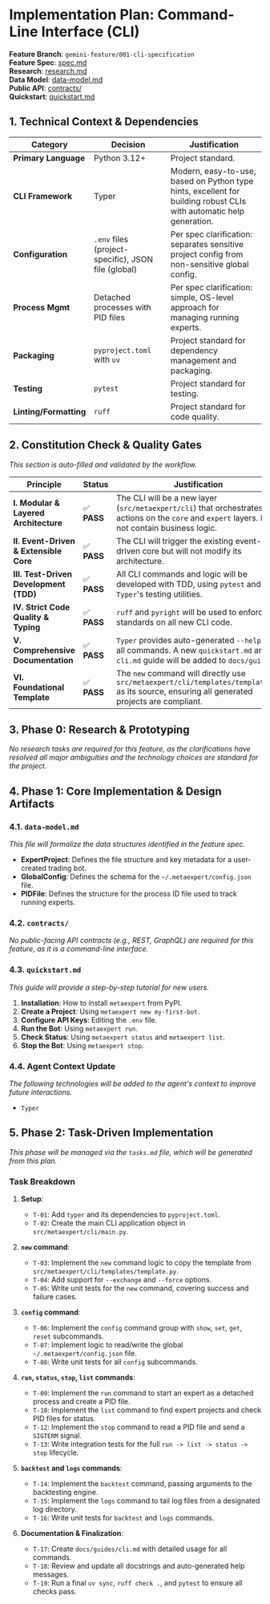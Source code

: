 # Implementation Plan: Command-Line Interface (CLI)

**Feature Branch**: `gemini-feature/001-cli-specification`  
**Feature Spec**: [spec.md](./spec.md)  
**Research**: [research.md](./research.md)  
**Data Model**: [data-model.md](./data-model.md)  
**Public API**: [contracts/](./contracts/)  
**Quickstart**: [quickstart.md](./quickstart.md)  

## 1. Technical Context & Dependencies

| Category | Decision | Justification |
|---|---|---|
| **Primary Language** | Python 3.12+ | Project standard. |
| **CLI Framework** | Typer | Modern, easy-to-use, based on Python type hints, excellent for building robust CLIs with automatic help generation. |
| **Configuration** | `.env` files (project-specific), JSON file (global) | Per spec clarification: separates sensitive project config from non-sensitive global config. |
| **Process Mgmt** | Detached processes with PID files | Per spec clarification: simple, OS-level approach for managing running experts. |
| **Packaging** | `pyproject.toml` with `uv` | Project standard for dependency management and packaging. |
| **Testing** | `pytest` | Project standard for testing. |
| **Linting/Formatting** | `ruff` | Project standard for code quality. |

## 2. Constitution Check & Quality Gates

*This section is auto-filled and validated by the workflow.*

| Principle | Status | Justification |
|---|---|---|
| **I. Modular & Layered Architecture** | ✅ **PASS** | The CLI will be a new layer (`src/metaexpert/cli`) that orchestrates actions on the `core` and `expert` layers. It will not contain business logic. |
| **II. Event-Driven & Extensible Core** | ✅ **PASS** | The CLI will trigger the existing event-driven core but will not modify its architecture. |
| **III. Test-Driven Development (TDD)** | ✅ **PASS** | All CLI commands and logic will be developed with TDD, using `pytest` and `Typer`'s testing utilities. |
| **IV. Strict Code Quality & Typing** | ✅ **PASS** | `ruff` and `pyright` will be used to enforce standards on all new CLI code. |
| **V. Comprehensive Documentation** | ✅ **PASS** | `Typer` provides auto-generated `--help` for all commands. A new `quickstart.md` and `cli.md` guide will be added to `docs/guides/`. |
| **VI. Foundational Template** | ✅ **PASS** | The `new` command will directly use `src/metaexpert/cli/templates/template.py` as its source, ensuring all generated projects are compliant. |

## 3. Phase 0: Research & Prototyping

*No research tasks are required for this feature, as the clarifications have resolved all major ambiguities and the technology choices are standard for the project.*

## 4. Phase 1: Core Implementation & Design Artifacts

### 4.1. `data-model.md`

*This file will formalize the data structures identified in the feature spec.*

- **ExpertProject**: Defines the file structure and key metadata for a user-created trading bot.
- **GlobalConfig**: Defines the schema for the `~/.metaexpert/config.json` file.
- **PIDFile**: Defines the structure for the process ID file used to track running experts.

### 4.2. `contracts/`

*No public-facing API contracts (e.g., REST, GraphQL) are required for this feature, as it is a command-line interface.*

### 4.3. `quickstart.md`

*This guide will provide a step-by-step tutorial for new users.*

1.  **Installation**: How to install `metaexpert` from PyPI.
2.  **Create a Project**: Using `metaexpert new my-first-bot`.
3.  **Configure API Keys**: Editing the `.env` file.
4.  **Run the Bot**: Using `metaexpert run`.
5.  **Check Status**: Using `metaexpert status` and `metaexpert list`.
6.  **Stop the Bot**: Using `metaexpert stop`.

### 4.4. Agent Context Update

*The following technologies will be added to the agent's context to improve future interactions.*

- `Typer`

## 5. Phase 2: Task-Driven Implementation

*This phase will be managed via the `tasks.md` file, which will be generated from this plan.*

### Task Breakdown

1.  **Setup**:
    - `T-01`: Add `typer` and its dependencies to `pyproject.toml`.
    - `T-02`: Create the main CLI application object in `src/metaexpert/cli/main.py`.

2.  **`new` command**:
    - `T-03`: Implement the `new` command logic to copy the template from `src/metaexpert/cli/templates/template.py`.
    - `T-04`: Add support for `--exchange` and `--force` options.
    - `T-05`: Write unit tests for the `new` command, covering success and failure cases.

3.  **`config` command**:
    - `T-06`: Implement the `config` command group with `show`, `set`, `get`, `reset` subcommands.
    - `T-07`: Implement logic to read/write the global `~/.metaexpert/config.json` file.
    - `T-08`: Write unit tests for all `config` subcommands.

4.  **`run`, `status`, `stop`, `list` commands**:
    - `T-09`: Implement the `run` command to start an expert as a detached process and create a PID file.
    - `T-10`: Implement the `list` command to find expert projects and check PID files for status.
    - `T-12`: Implement the `stop` command to read a PID file and send a `SIGTERM` signal.
    - `T-13`: Write integration tests for the full `run -> list -> status -> stop` lifecycle.

5.  **`backtest` and `logs` commands**:
    - `T-14`: Implement the `backtest` command, passing arguments to the backtesting engine.
    - `T-15`: Implement the `logs` command to tail log files from a designated log directory.
    - `T-16`: Write unit tests for `backtest` and `logs` commands.

6.  **Documentation & Finalization**:
    - `T-17`: Create `docs/guides/cli.md` with detailed usage for all commands.
    - `T-18`: Review and update all docstrings and auto-generated help messages.
    - `T-19`: Run a final `uv sync`, `ruff check .`, and `pytest` to ensure all checks pass.
